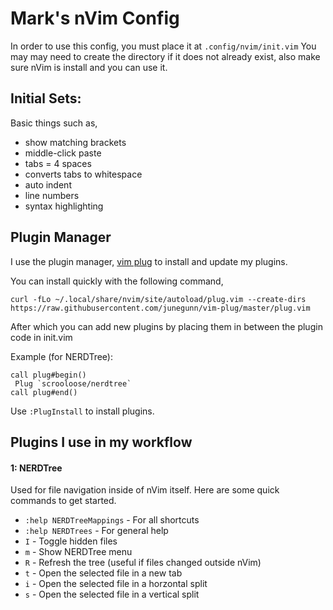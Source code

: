 # Mark's nVim Config
In order to use this config, you must place it at 
`.config/nvim/init.vim`
You may may need to create the directory if it does not already exist,
also make sure nVim is install and you can use it.

## Initial Sets:
Basic things such as,
* show matching brackets
* middle-click paste
* tabs = 4 spaces
* converts tabs to whitespace
* auto indent
* line numbers
* syntax highlighting

## Plugin Manager
I use the plugin manager, [vim plug](https://github.com/junegunn/vim-plug) 
to install and update my plugins.

You can install quickly with the following command,
```
curl -fLo ~/.local/share/nvim/site/autoload/plug.vim --create-dirs https://raw.githubusercontent.com/junegunn/vim-plug/master/plug.vim
```

After which you can add new plugins by placing them in between the 
plugin code in init.vim

Example (for NERDTree):
```
call plug#begin()
 Plug `scrooloose/nerdtree`
call plug#end()
```
Use ```:PlugInstall``` to install plugins.

## Plugins I use in my workflow

#### 1: NERDTree
Used for file navigation inside of nVim itself. 
Here are some quick commands to get started.
* `:help NERDTreeMappings`	- For all shortcuts
* `:help NERDTrees`			- For general help
* `I` - Toggle hidden files
* `m` - Show NERDTree menu
* `R` - Refresh the tree (useful if files changed outside nVim)
* `t` - Open the selected file in a new tab
* `i` - Open the selected file in a horzontal split
* `s` - Open the selected file in a vertical split

